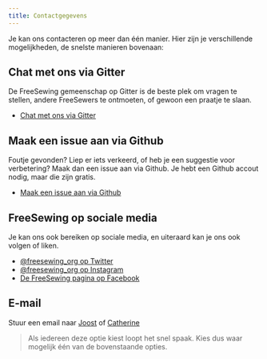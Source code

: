 ```yaml
---
title: Contactgegevens
---
```


Je kan ons contacteren op meer dan één manier. Hier zijn je verschillende mogelijkheden, de snelste manieren bovenaan:

## Chat met ons via Gitter

De FreeSewing gemeenschap op Gitter is de beste plek om vragen te stellen, andere FreeSewers te ontmoeten, of gewoon een praatje te slaan.

- [Chat met ons via Gitter](https://gitter.im/freesewing/freesewing)

## Maak een issue aan via Github

Foutje gevonden? Liep er iets verkeerd, of heb je een suggestie voor verbetering? Maak dan een issue aan via Github. Je hebt een Github accout nodig, maar die zijn gratis.

- [Maak een issue aan via Github](https://github.com/freesewing/website/issues/new)

## FreeSewing op sociale media

Je kan ons ook bereiken op sociale media, en uiteraard kan je ons ook volgen of liken.

- [@freesewing_org op Twitter](https://twitter.com/intent/follow?screen_name=freesewing_org)
- [@freesewing_org op Instagram](https://www.instagram.com/freesewing_org/)
- [De FreeSewing pagina op Facebook](https://facebook.com/freesewing.org)

## E-mail

Stuur een email naar [Joost](mailto:joost@decock.org?subject=Freesewing) of [Catherine](mailto:ji.catherine@gmail.com?subject=Freesewing)

> Als iedereen deze optie kiest loopt het snel spaak. Kies dus waar mogelijk één van de bovenstaande opties.
